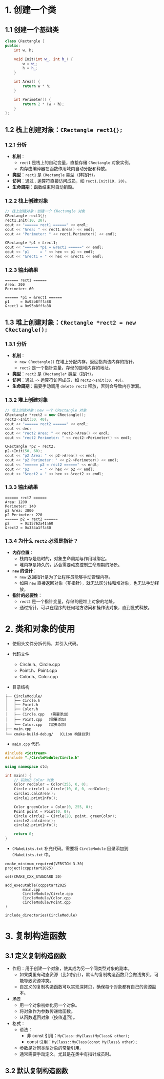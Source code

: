 # 1. 创建一个类

## 1.1 创建一个基础类

```c++
class CRectangle {
public:
    int w, h;

    void Init(int w_, int h_) {
        w = w_;
        h = h_;
    }

    int Area() {
        return w * h;
    }

    int Perimeter() {
        return 2 * (w + h);
    }
};
```

## 1.2 栈上创建对象：`CRectangle rect1{};`

### 1.2.1 分析

+ **机制**： 
  + `rect1` 是栈上的自动变量，直接存储 `CRectangle` 对象实例。 
  + 内存由编译器在函数作用域内自动分配和释放。
+ **类型**：`rect1` 是 `CRectangle` 类型（非指针）。
+ **访问**：通过 . 运算符直接访问成员，如 `rect1.Init(10, 20)`。
+ **生命周期**：函数结束时自动销毁。


### 1.2.2 栈上创建对象
```c++
// 栈上创建对象：创建一个 CRectangle 对象
CRectangle rect1{};
rect1.Init(10, 20);
cout << "====== rect1 ======" << endl;
cout << "Area: " << rect1.Area() << endl;
cout << "Perimeter: " << rect1.Perimeter() << endl;

CRectangle *p1 = &rect1;
cout << "====== *p1 = &rect1 ======" << endl;
cout << "p1     = " << hex << p1 << endl;
cout << "&rect1 = " << hex << &rect1 << endl;
```

### 1.2.3 输出结果

```text
====== rect1 ======
Area: 200
Perimeter: 60

====== *p1 = &rect1 ======
p1     = 0x95b8fffa88
&rect1 = 0x95b8fffa88
```

## 1.3 堆上创建对象：`CRectangle *rect2 = new CRectangle();`

### 1.3.1 分析

+ **机制**：
  + `new CRectangle()` 在堆上分配内存，返回指向该内存的指针。 
  + `rect2` 是一个指针变量，存储的是堆内存的地址。
+ **类型**：`rect2` 是 `CRectangle*` 类型（指针）。
+ **访问**：通过 `->` 运算符访问成员，如 `rect2->Init(30, 40)`。
+ **生命周期**：需要手动调用 `delete rect2` 释放，否则会导致内存泄漏。

### 1.3.2 堆上创建对象

```c++
// 堆上创建对象：new 一个 CRectangle 对象
CRectangle *rect2 = new CRectangle();
rect2->Init(30, 40);
cout << "====== rect2 ======" << endl;
cout << dec;
cout << "rect2 Area: " << rect2->Area() << endl;
cout << "rect2 Perimeter: " << rect2->Perimeter() << endl;

CRectangle *p2 = rect2;
p2->Init(50, 60);
cout << "p2 Area: " << p2->Area() << endl;
cout << "p2 Perimeter: " << p2->Perimeter() << endl;
cout << "====== p2 = rect2 ======" << endl;
cout << "p2     = " << hex << p2 << endl;
cout << "&rect2 = " << hex << &rect2 << endl;
```

### 1.3.3 输出结果

```text
====== rect2 ======
Area: 1200
Perimeter: 140
p2 Area: 3000
p2 Perimeter: 220
====== p2 = rect2 ======
p2     = 0x15762a41a60
&rect2 = 0x334a1ffa80
```

### 1.3.4 为什么 `rect2` 必须是指针？

+ **内存位置**： 
  + 栈内存是临时的，对象生命周期与作用域绑定。 
  + 堆内存是持久的，适合需要动态控制生命周期的场景。
+ **`new` 的设计**：
  + `new` 返回指针是为了让程序员能够手动管理内存。 
  + 如果 `new` 直接返回对象（非指针），就无法区分栈和堆对象，也无法手动释放。
+ **指针的必要性**：
  + `rect2` 是一个指针变量，存储的是堆上对象的地址。 
  + 通过指针，可以在程序的任何地方访问和操作该对象，直到显式释放。

# 2. 类和对象的使用

+ 使用头文件分拆代码，并引入代码。
+ 代码文件
  + Circle.h、Circle.cpp
  + Point.h、Point.cpp
  + Color.h、Color.cpp

+ 目录结构

```text
├── CircleModule/
│   ├── Circle.h
│   ├── Point.h
│   ├── Color.h
│   ├── Circle.cpp  （需要添加）
│   ├── Point.cpp  （需要添加）
│   └── Color.cpp  （需要添加）
├── main.cpp
└── cmake-build-debug/  （CLion 构建目录）
```

+ `main.cpp` 代码

```c++
#include <iostream>
#include "./CircleModule/Circle.h"

using namespace std;

int main() {
    // 初始化 Color 对象
    Color redColor = Color(255, 0, 0);
    Circle circle1 = Circle(10, 0, 0, redColor);
    circle1.calcArea();
    circle1.printInfo();

    Color greenColor = Color(0, 255, 0);
    Point point = Point(0, 0);
    Circle circle2 = Circle(20, point, greenColor);
    circle2.calcArea();
    circle2.printInfo();

    return 0;
}
```

+ `CMakeLists.txt` 补充代码。需要将 `CircleModule` 目录添加到 `CMakeLists.txt` 中。

```text
cmake_minimum_required(VERSION 3.30)
project(ccppstart2025)

set(CMAKE_CXX_STANDARD 20)

add_executable(ccppstart2025
        main.cpp
        CircleModule/Circle.cpp
        CircleModule/Color.cpp
        CircleModule/Point.cpp
)

include_directories(CircleModule)
```

# 3. 复制构造函数

## 3.1 定义复制构造函数

+ 作用：用于创建一个对象，使其成为另一个同类型对象的副本。
  + 如果类里有动态资源（比如指针），默认的复制构造函数只会做浅拷贝，可能导致资源冲突。
  + 自定义的复制构造函数可以实现深拷贝，确保每个对象都有自己的资源副本。
+ 场景
  + 用一个对象初始化另一个对象。
  + 将对象作为参数传递给函数。
  + 从函数返回对象（按值返回）。
+ 格式：
  + 语法：
    + 非 const 引用：`MyClass::MyClass(MyClass& other);`
    + const 引用：`MyClass::MyClass(const MyClass& other);`
  + 参数是对同类型对象的常量引用。
  + 通常需要手动定义，尤其是在类中有指针成员时。

## 3.2 默认复制构造函数

```c++

```

















